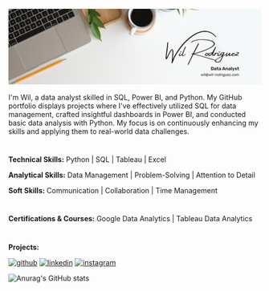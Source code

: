 ![alt text](bbc911df-adfa-48cb-9d41-92aa8fdf461b.png )
 

I'm Wil, a data analyst skilled in SQL, Power BI, and Python. My GitHub portfolio displays projects where I've effectively utilized SQL for data management, crafted insightful dashboards in Power BI, and conducted basic data analysis with Python. My focus is on continuously enhancing my skills and applying them to real-world data challenges.

#


<strong>Technical Skills:</strong> Python | SQL | Tableau | Excel

<strong>Analytical Skills:</strong> Data Management | Problem-Solving | Attention to Detail

<strong>Soft Skills:</strong> Communication | Collaboration | Time Management
# 
<strong>Certifications & Courses:</strong> Google Data Analytics | Tableau Data Analytics
#

<strong>Projects:</strong>




[<img src='https://cdn.jsdelivr.net/npm/simple-icons@3.0.1/icons/github.svg' alt='github' height='40'>](https://github.com/https://github.com/wil-rodriguez)  [<img src='https://cdn.jsdelivr.net/npm/simple-icons@3.0.1/icons/linkedin.svg' alt='linkedin' height='40'>](https://www.linkedin.com/in/https://www.linkedin.com/in/wil-rodriguez//)  [<img src='https://cdn.jsdelivr.net/npm/simple-icons@3.0.1/icons/instagram.svg' alt='instagram' height='40'>](https://www.instagram.com/https://www.instagram.com/wilrodriguez857//)  



![Anurag's GitHub stats](https://github-readme-stats.vercel.app/api?username=wil-rodriguez&theme=dark&show_icons=true)

